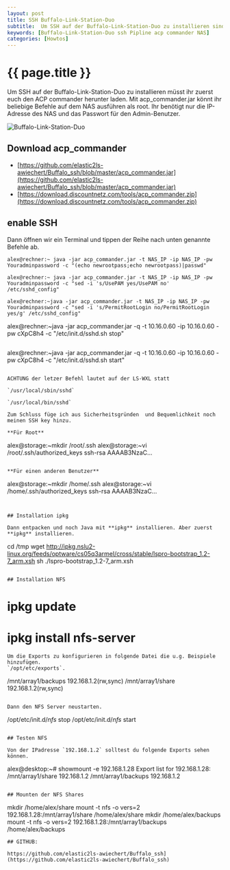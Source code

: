 ```yaml
---
layout: post
title: SSH Buffalo-Link-Station-Duo
subtitle:  Um SSH auf der Buffalo-Link-Station-Duo zu installieren sind folgende Schritte notwendig. Zuerst müsst ihr euch den ACP commander herunter laden.
keywords: [Buffalo-Link-Station-Duo ssh Pipline acp commander NAS]
categories: [Howtos]
---
```

# {{ page.title }}

Um SSH auf der Buffalo-Link-Station-Duo zu installieren müsst ihr zuerst euch den ACP commander herunter laden. Mit acp_commander.jar könnt ihr beliebige Befehle auf dem NAS ausführen als root. Ihr benötigt nur die IP-Adresse des NAS und das Passwort für den Admin-Benutzer.

![Buffalo-Link-Station-Duo](../../img/linkstationduo.webp)

## Download acp_commander

* [https://github.com/elastic2ls-awiechert/Buffalo_ssh/blob/master/acp_commander.jar](https://github.com/elastic2ls-awiechert/Buffalo_ssh/blob/master/acp_commander.jar)
* [https://download.discountnetz.com/tools/acp_commander.zip](https://download.discountnetz.com/tools/acp_commander.zip)


## enable SSH
Dann öffnen wir ein Terminal und tippen der Reihe nach unten genannte Befehle ab.

```
alex@rechner:~ java -jar acp_commander.jar -t NAS_IP -ip NAS_IP -pw Youradminpassword -c "(echo newrootpass;echo newrootpass)|passwd"
```

```
alex@rechner:~ java -jar acp_commander.jar -t NAS_IP -ip NAS_IP -pw Youradminpassword -c "sed -i 's/UsePAM yes/UsePAM no' /etc/sshd_config"
```

```
alex@rechner:~java -jar acp_commander.jar -t NAS_IP -ip NAS_IP -pw Youradminpassword -c "sed -i 's/PermitRootLogin no/PermitRootLogin yes/g' /etc/sshd_config"

```
alex@rechner:~java -jar acp_commander.jar -q -t 10.16.0.60 -ip 10.16.0.60 -pw cXpC8h4 -c "/etc/init.d/sshd.sh stop"
```

```
alex@rechner:~java -jar acp_commander.jar -q -t 10.16.0.60 -ip 10.16.0.60 -pw cXpC8h4 -c "/etc/init.d/sshd.sh start"
```

ACHTUNG der letzer Befehl lautet auf der LS-WXL statt

`/usr/local/sbin/sshd`

`/usr/local/bin/sshd`

Zum Schluss füge ich aus Sicherheitsgründen  und Bequemlichkeit noch meinen SSH key hinzu.

**Für Root**
```
alex@storage:~mkdir /root/.ssh
alex@storage:~vi /root/.ssh/authorized_keys
ssh-rsa AAAAB3NzaC...
```

**Für einen anderen Benutzer**

```
alex@storage:~mkdir /home/.ssh
alex@storage:~vi /home/.ssh/authorized_keys
ssh-rsa AAAAB3NzaC...
```


## Installation ipkg

Dann entpacken und noch Java mit **ipkg** installieren. Aber zuerst **ipkg** installieren.

```
cd /tmp
wget http://ipkg.nslu2-linux.org/feeds/optware/cs05q3armel/cross/stable/lspro-bootstrap_1.2-7_arm.xsh
sh ./lspro-bootstrap_1.2-7_arm.xsh
```

## Installation NFS

```
# ipkg update
# ipkg install nfs-server
```
Um die Exports zu konfigurieren in folgende Datei die u.g. Beispiele hinzufügen.
`/opt/etc/exports`.  

```
/mnt/array1/backups 192.168.1.2(rw,sync)
/mnt/array1/share   192.168.1.2(rw,sync)
```

Dann den NFS Server neustarten.

```
/opt/etc/init.d/*nfs* stop
/opt/etc/init.d/*nfs* start
```

## Testen NFS

Von der IPadresse `192.168.1.2` solltest du folgende Exports sehen können.

```
alex@desktop:~# showmount -e 192.168.1.28
Export list for 192.168.1.28:
/mnt/array1/share   192.168.1.2
/mnt/array1/backups 192.168.1.2
```

## Mounten der NFS Shares

```
mkdir /home/alex/share
mount  -t nfs -o vers=2 192.168.1.28:/mnt/array1/share /home/alex/share
mkdir /home/alex/backups
mount  -t nfs -o vers=2 192.168.1.28:/mnt/array1/backups /home/alex/backups
```
## GITHUB:

https://github.com/elastic2ls-awiechert/Buffalo_ssh](https://github.com/elastic2ls-awiechert/Buffalo_ssh)
